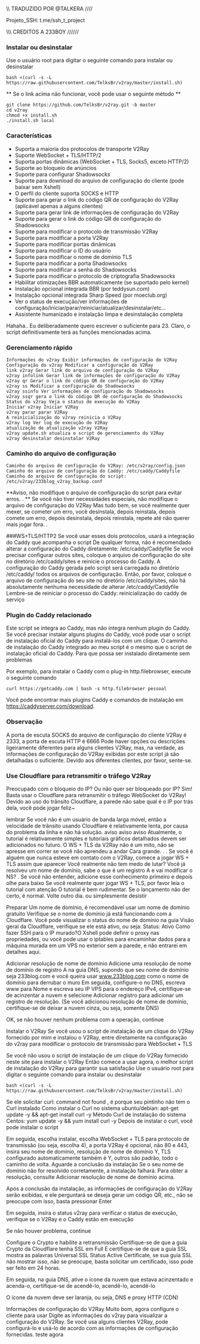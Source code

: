 
\\\\ TRADUZIDO POR @TALKERA ////

Projeto_SSH: t.me/ssh_t_project

\\\\\\ CREDITOS A 233BOY //////

### Instalar ou desinstalar
Use o usuário root para digitar o seguinte comando para instalar ou desinstalar
````
bash <(curl -s -L https://raw.githubusercontent.com/TelksBr/v2ray/master/install.sh)
````
** Se o link acima não funcionar, você pode usar o seguinte método **
````
git clone https://github.com/TelksBr/v2ray.git -b master
cd v2ray
chmod +x install.sh
./install.sh local
````

### Características
- Suporta a maioria dos protocolos de transporte V2Ray
- Suporte WebSocket + TLS/HTTP/2
- Suporta portas dinâmicas (WebSocket + TLS, Socks5, exceto HTTP/2)
- Suporte ao bloqueio de anúncios
- Suporte para configurar Shadowsocks
- Suporte para download do arquivo de configuração do cliente (pode baixar sem Xshell)
- O perfil do cliente suporta SOCKS e HTTP
- Suporte para gerar o link do código QR de configuração do V2Ray (aplicável apenas a alguns clientes)
- Suporte para gerar link de informações de configuração do V2Ray
- Suporte para gerar o link do código QR de configuração do Shadowsocks
- Suporte para modificar o protocolo de transmissão V2Ray
- Suporte para modificar a porta V2Ray
- Suporte para modificar portas dinâmicas
- Suporte para modificar o ID do usuário
- Suporte para modificar o nome de domínio TLS
- Suporte para modificar a porta Shadowsocks
- Suporte para modificar a senha do Shadowsocks
- Suporte para modificar o protocolo de criptografia Shadowsocks
- Habilitar otimizações BBR automaticamente (se suportado pelo kernel)
- Instalação opcional integrada BBR (por teddysun.com)
- Instalação opcional integrada Sharp Speed ​​(por moeclub.org)
- Ver o status de execução/ver informações de configuração/iniciar/parar/reiniciar/atualizar/desinstalar/etc…
- Assistente humanizado e instalação limpa e desinstalação completa

Hahaha.. Eu deliberadamente quero escrever o suficiente para 23. Claro, o script definitivamente terá as funções mencionadas acima.

### Gerenciamento rápido
````
Informações do v2ray Exibir informações de configuração do V2Ray
Configuração do v2ray Modificar a configuração do V2Ray
link v2ray Gerar link do arquivo de configuração do V2Ray
v2ray infolink Gerar link de informações de configuração do V2Ray
v2ray qr Gerar o link do código QR de configuração do V2Ray
v2ray ss Modificar a configuração do Shadowsocks
v2ray ssinfo Ver informações de configuração do Shadowsocks
v2ray ssqr gera o link do código QR de configuração do Shadowsocks
Status do v2ray Veja o status de execução do V2Ray
Iniciar v2ray Iniciar V2Ray
v2ray parar parar V2Ray
A reinicialização do v2ray reinicia o V2Ray
v2ray log Ver log de execução do V2Ray
atualização de atualização v2ray V2Ray
v2ray update.sh atualiza o script de gerenciamento do V2Ray
v2ray desinstalar desinstalar V2Ray
````

### Caminho do arquivo de configuração
````
Caminho do arquivo de configuração do V2Ray: /etc/v2ray/config.json
Caminho do arquivo de configuração do Caddy: /etc/caddy/Caddyfile
Caminho do arquivo de configuração do script: /etc/v2ray/233blog_v2ray_backup.conf
````

**Aviso, não modifique o arquivo de configuração do script para evitar erros. . **
Se você não tiver necessidades especiais, não modifique o arquivo de configuração do V2Ray
Mas tudo bem, se você realmente quer mexer, se cometer um erro, você desinstala, depois reinstala, depois comete um erro, depois desinstala, depois reinstala, repete até não querer mais jogar fora. .

###WS+TLS/HTTP2
Se você usar esses dois protocolos, usará a integração do Caddy que acompanha o script
De qualquer forma, não é recomendado alterar a configuração do Caddy diretamente: /etc/caddy/Caddyfile
Se você precisar configurar outros sites, coloque o arquivo de configuração do site no diretório /etc/caddy/sites e reinicie o processo do Caddy. A configuração do Caddy gerada pelo script será carregada no diretório /etc/caddy/ todos os arquivos de configuração.
Então, por favor, coloque o arquivo de configuração do seu site no diretório /etc/caddy/sites, não há absolutamente nenhuma necessidade de alterar /etc/caddy/Caddyfile
Lembre-se de reiniciar o processo do Caddy: reinicialização do caddy de serviço

### Plugin do Caddy relacionado
Este script se integra ao Caddy, mas não integra nenhum plugin do Caddy. Se você precisar instalar alguns plugins do Caddy, você pode usar o script de instalação oficial do Caddy para instalá-los com um clique.
O caminho de instalação do Caddy integrado ao meu script é o mesmo que o script de instalação oficial do Caddy. Para que possa ser instalado diretamente sem problemas

Por exemplo, para instalar o Caddy com o plug-in http.filebrowser, execute o seguinte comando

````
curl https://getcaddy.com | bash -s http.filebrowser pessoal
````

Você pode encontrar mais plugins Caddy e comandos de instalação em https://caddyserver.com/download.

### Observação
A porta de escuta SOCKS do arquivo de configuração do cliente V2Ray é 2333, a porta de escuta HTTP é 6666
Pode haver opções ou descrições ligeiramente diferentes para alguns clientes V2Ray, mas, na verdade, as informações de configuração do V2Ray exibidas por este script já são detalhadas o suficiente. Devido aos diferentes clientes, por favor, sente-se.

### Use Cloudflare para retransmitir o tráfego V2Ray
Preocupado com o bloqueio do IP? Ou não quer ser bloqueado por IP? Sim! Basta usar o Cloudflare para retransmitir o tráfego WebSocket do V2Ray! Devido ao uso do trânsito Cloudflare, a parede não sabe qual é o IP por trás dela, você pode jogar feliz~

lembrar
Se você não é um usuário de banda larga móvel, então a velocidade de trânsito usando Cloudflare é relativamente lenta, por causa do problema da linha e não há solução.
aviso aviso aviso
Atualmente, o tutorial é relativamente simples e tutoriais gráficos detalhados devem ser adicionados no futuro.
O WS + TLS da V2Ray não é um mito, não se apresse em correr se você não aprendeu a andar
Cara grande. . . Se você é alguém que nunca esteve em contato com o V2Ray, comece a jogar WS + TLS assim que aparecer
Você realmente não tem medo de lutar?
Você já resolveu um nome de domínio, sabe o que é um registro A e vai modificar o NS? .
Se você não entender, adicione esse conhecimento primeiro e depois olhe para baixo
Se você realmente quer jogar WS + TLS, por favor leia o tutorial com atenção
O tutorial é bem rudimentar. Se o lançamento não der certo, é normal. Volte outro dia.
ou simplesmente desistir

Preparar
Um nome de domínio, é recomendável usar um nome de domínio gratuito
Verifique se o nome de domínio já está funcionando com a Cloudflare.
Você pode visualizar o status do nome de domínio na guia Visão geral da Cloudflare, verifique se ele está ativo, ou seja: Status: Ativo
Como fazer SSH para o IP murado?O Xshell pode definir o proxy nas propriedades, ou você pode usar o iptables para encaminhar dados para a máquina murada em um VPS no exterior sem a parede, e não entrarei em detalhes aqui.

Adicionar resolução de nome de domínio
Adicione uma resolução de nome de domínio de registro A na guia DNS, supondo que seu nome de domínio seja 233blog.com e você queira usar www.233blog.com como o nome de domínio para derrubar o muro
Em seguida, configure-o no DNS, escreva www para Nome e escreva seu IP VPS para o endereço IPv4, certifique-se de acinzentar a nuvem e selecione Adicionar registro para adicionar um registro de resolução.
(Se você adicionou resolução de nome de domínio, certifique-se de deixar a nuvem cinza, ou seja, somente DNS)

OK, se não houver nenhum problema com a operação, continue

Instalar o V2Ray
Se você usou o script de instalação de um clique do V2Ray fornecido por mim e instalou o V2Ray, entre diretamente na configuração do v2ray para modificar o protocolo de transmissão para WebSocket + TLS

Se você não usou o script de instalação de um clique do V2Ray fornecido neste site para instalar o V2Ray
Então comece a usar agora, o melhor script de instalação do V2Ray para garantir sua satisfação
Use o usuário root para digitar o seguinte comando para instalar ou desinstalar
````
bash <(curl -s -L https://raw.githubusercontent.com/TelksBr/v2ray/master/install.sh)
````

Se ele solicitar curl: command not found , é porque seu pintinho não tem o Curl instalado
Como instalar o Curl no sistema ubuntu/debian: apt-get update -y && apt-get install curl -y
Método Curl de instalação do sistema Centos: yum update -y && yum install curl -y
Depois de instalar o curl, você pode instalar o script

Em seguida, escolha instalar, escolha WebSocket + TLS para protocolo de transmissão (ou seja, escolha 4), a porta V2Ray é opcional, não 80 e 443, insira seu nome de domínio, resolução de nome de domínio Y, TLS configurado automaticamente também é Y, outros são padrão, todo o caminho de volta. Aguarde a conclusão da instalação
Se o seu nome de domínio não for resolvido corretamente, a instalação falhará. Para obter a resolução, consulte Adicionar resolução de nome de domínio acima.

Após a conclusão da instalação, as informações de configuração do V2Ray serão exibidas, e ele perguntará se deseja gerar um código QR, etc., não se preocupe com isso, basta pressionar Enter

Em seguida, insira o status v2ray para verificar o status de execução, verifique se o V2Ray e o Caddy estão em execução

Se não houver problema, continue

Configure o Crypto e habilite a retransmissão
Certifique-se de que a guia Crypto da Cloudflare tenha SSL em Full
E certifique-se de que a guia SSL mostra as palavras Universal SSL Status Active Certificate, se sua guia SSL não mostrar isso, não se preocupe, basta solicitar um certificado, isso pode ser feito em 24 horas.

Em seguida, na guia DNS, ative o ícone da nuvem que estava acinzentado e acenda-o, certifique-se de acendê-lo, acendê-lo, acendê-lo

O ícone da nuvem deve ser laranja, ou seja, DNS e proxy HTTP (CDN)

Informações de configuração do V2Ray
Muito bom, agora configure o cliente para usar
Digite as informações do v2ray para visualizar a configuração do V2Ray. Se você usa alguns clientes V2Ray, pode configurá-lo e usá-lo de acordo com as informações de configuração fornecidas. teste agora
